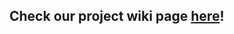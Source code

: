 ## Check our project wiki page [here](https://github.com/DianaMoyano1/NLP-Sentiment_Extraction_Challenge/wiki)!
